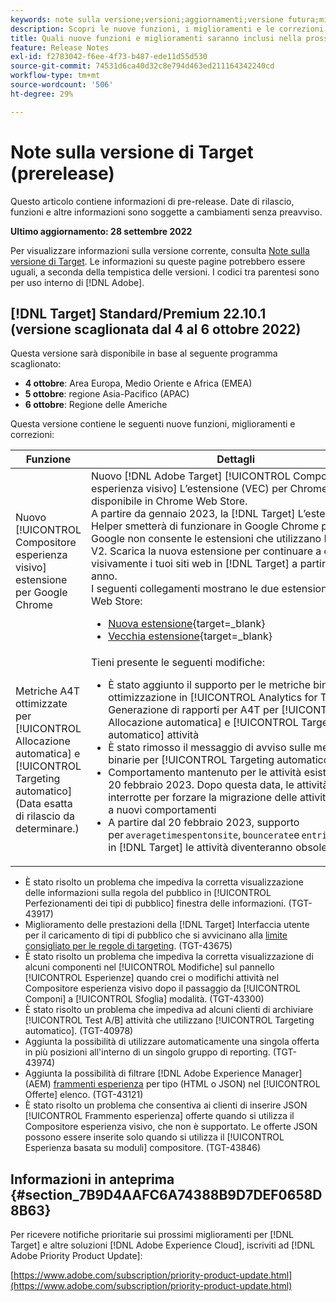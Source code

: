 ```yaml
---
keywords: note sulla versione;versioni;aggiornamenti;versione futura;miglioramenti;nuove funzioni;correzioni;aggiornamenti;prerelease
description: Scopri le nuove funzioni, i miglioramenti e le correzioni, compresi SDK, API e librerie JavaScript, inclusi nella prossima versione di Adobe Target.
title: Quali nuove funzioni e miglioramenti saranno inclusi nella prossima versione?
feature: Release Notes
exl-id: f2783042-f6ee-4f73-b487-ede11d55d530
source-git-commit: 74531d6ca40d32c8e794d463ed211164342240cd
workflow-type: tm+mt
source-wordcount: '506'
ht-degree: 29%

---
```


# Note sulla versione di Target (prerelease)

Questo articolo contiene informazioni di pre-release. Date di rilascio, funzioni e altre informazioni sono soggette a cambiamenti senza preavviso.

**Ultimo aggiornamento: 28 settembre 2022**

Per visualizzare informazioni sulla versione corrente, consulta [Note sulla versione di Target](release-notes.md). Le informazioni su queste pagine potrebbero essere uguali, a seconda della tempistica delle versioni. I codici tra parentesi sono per uso interno di [!DNL Adobe].

## [!DNL Target] Standard/Premium 22.10.1 (versione scaglionata dal 4 al 6 ottobre 2022)

Questa versione sarà disponibile in base al seguente programma scaglionato:

* **4 ottobre**: Area Europa, Medio Oriente e Africa (EMEA)
* **5 ottobre**: regione Asia-Pacifico (APAC)
* **6 ottobre**: Regione delle Americhe

Questa versione contiene le seguenti nuove funzioni, miglioramenti e correzioni:

| Funzione | Dettagli |
| --- | --- |
| Nuovo [!UICONTROL Compositore esperienza visivo] estensione per Google Chrome | Nuovo [!DNL Adobe Target] [!UICONTROL Compositore esperienza visivo] L’estensione (VEC) per Chrome è disponibile in Chrome Web Store.<br>A partire da gennaio 2023, la [!DNL Target] L’estensione VEC Helper smetterà di funzionare in Google Chrome perché Google non consente le estensioni che utilizzano Manifest V2. Scarica la nuova estensione per continuare a creare visivamente i tuoi siti web in [!DNL Target] a partire dal nuovo anno.<br>I seguenti collegamenti mostrano le due estensioni in Chrome Web Store:<ul><li>[Nuova estensione](https://chrome.google.com/webstore/detail/adobe-experience-cloud-vi/kgmjjkfjacffaebgpkpcllakjifppnca){target=_blank}</li><li>[Vecchia estensione](https://chrome.google.com/webstore/detail/adobe-target-vec-helper/ggjpideecfnbipkacplkhhaflkdjagak){target=_blank}</li></ul> |
| Metriche A4T ottimizzate per [!UICONTROL Allocazione automatica] e [!UICONTROL Targeting automatico]<br>(Data esatta di rilascio da determinare.) | Tieni presente le seguenti modifiche:<ul><li>È stato aggiunto il supporto per le metriche binarie e di ottimizzazione in [!UICONTROL Analytics for Target] Generazione di rapporti per A4T per [!UICONTROL Allocazione automatica] e [!UICONTROL Targeting automatico] attività</li><li>È stato rimosso il messaggio di avviso sulle metriche binarie per [!UICONTROL Targeting automatico] attività</li><li>Comportamento mantenuto per le attività esistenti fino al 20 febbraio 2023. Dopo questa data, le attività verranno interrotte per forzare la migrazione delle attività esistenti a nuovi comportamenti</li><li>A partire dal 20 febbraio 2023, supporto per `averagetimespentonsite`, `bouncerate`e `entries` metriche in [!DNL Target] le attività diventeranno obsolete.</li></ul> |

* È stato risolto un problema che impediva la corretta visualizzazione delle informazioni sulla regola del pubblico in [!UICONTROL Perfezionamenti dei tipi di pubblico] finestra delle informazioni. (TGT-43917)
* Miglioramento delle prestazioni della [!DNL Target] Interfaccia utente per il caricamento di tipi di pubblico che si avvicinano alla [limite consigliato per le regole di targeting](/help/main/r-troubleshooting-target/target-limits.md#targeting-rules). (TGT-43675)
* È stato risolto un problema che impediva la corretta visualizzazione di alcuni componenti nel [!UICONTROL Modifiche] sul pannello [!UICONTROL Esperienze] quando crei o modifichi attività nel Compositore esperienza visivo dopo il passaggio da [!UICONTROL Componi] a [!UICONTROL Sfoglia] modalità. (TGT-43300)
* È stato risolto un problema che impediva ad alcuni clienti di archiviare [!UICONTROL Test A/B] attività che utilizzano [!UICONTROL Targeting automatico]. (TGT-40978)
* Aggiunta la possibilità di utilizzare automaticamente una singola offerta in più posizioni all&#39;interno di un singolo gruppo di reporting. (TGT-43974)
* Aggiunta la possibilità di filtrare [!DNL Adobe Experience Manager] (AEM) [frammenti esperienza](/help/main/c-experiences/c-manage-content/aem-experience-fragments.md) per tipo (HTML o JSON) nel [!UICONTROL Offerte] elenco. (TGT-43121)
* È stato risolto un problema che consentiva ai clienti di inserire JSON [!UICONTROL Frammento esperienza] offerte quando si utilizza il Compositore esperienza visivo, che non è supportato. Le offerte JSON possono essere inserite solo quando si utilizza il [!UICONTROL Esperienza basata su moduli] compositore. (TGT-43846)

## Informazioni in anteprima {#section_7B9D4AAFC6A74388B9D7DEF0658D8B63}

Per ricevere notifiche prioritarie sui prossimi miglioramenti per [!DNL Target] e altre soluzioni [!DNL Adobe Experience Cloud], iscriviti ad [!DNL Adobe Priority Product Update]:

[https://www.adobe.com/subscription/priority-product-update.html](https://www.adobe.com/subscription/priority-product-update.html)
